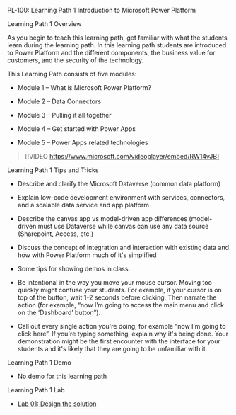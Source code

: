  
PL-100: Learning Path 1 Introduction to Microsoft Power Platform 

Learning Path 1 Overview 

As you begin to teach this learning path, get familiar with what the students learn during the learning path. In this learning path students are introduced to Power Platform and the different components, the business value for customers, and the security of the technology. 

This Learning Path consists of five modules: 

- Module 1 – What is Microsoft Power Platform? 

- Module 2 – Data Connectors 

- Module 3 – Pulling it all together 

- Module 4 – Get started with Power Apps 

- Module 5 – Power Apps related technologies

> [!VIDEO https://www.microsoft.com/videoplayer/embed/RW14vJB] 

Learning Path 1 Tips and Tricks 

- Describe and clarify the Microsoft Dataverse (common data platform) 

- Explain low-code development environment with services, connectors, and a scalable data service and app platform 

- Describe the canvas app vs model-driven app differences (model-driven must use Dataverse while canvas can use any data source (Sharepoint, Access, etc.) 

- Discuss the concept of integration and interaction with existing data and how with Power Platform much of it's simplified 

- Some tips for showing demos in class: 

 - Be intentional in the way you move your mouse cursor. Moving too quickly might confuse your students. For example, if your cursor is on top of the button, wait 1-2 seconds before clicking. Then narrate the action (for example, “now I’m going to access the main menu and click on the ‘Dashboard’ button”). 

 - Call out every single action you're doing, for example “now I’m going to click here”. If you're typing something, explain why it's being done. Your demonstration might be the first encounter with the interface for your students and it's likely that they are going to be unfamiliar with it. 

Learning Path 1 Demo 

- No demo for this learning path 

Learning Path 1 Lab 

- [Lab 01: Design the solution ](https://microsoftlearning.github.io/PL-100-Microsoft-Power-Platform-App-Maker/Instructions/Labs/lab01-design-a-solution.html)

